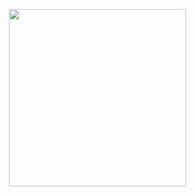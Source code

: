 <div width="100%" align="center">
  <img src="https://github.com/user-attachments/assets/5341b733-4ad2-400d-bf1c-4b6436f40780" width="320"/>
</div>
